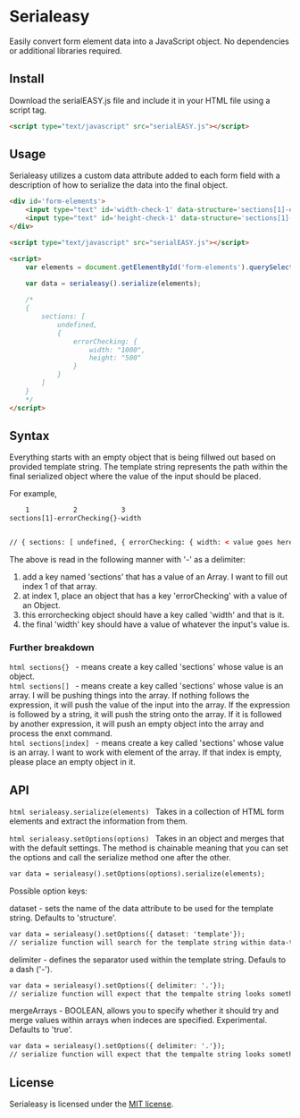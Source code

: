 # Serialeasy

Easily convert form element data into a JavaScript object. No dependencies or additional libraries required.

## Install

Download the serialEASY.js file and include it in your HTML file using a script tag.

```html
<script type="text/javascript" src="serialEASY.js"></script>
```

## Usage

Serialeasy utilizes a custom data attribute added to each form field with a description of how to serialize the data into the final object.

```html
<div id='form-elements'>
	<input type="text" id='width-check-1' data-structure='sections[1]-errorChecking{}-width' value='1000' />
	<input type="text" id='height-check-1' data-structure='sections[1]-errorChecking{}-height' value='500' />
</div>

<script type="text/javascript" src="serialEASY.js"></script>

<script>
	var elements = document.getElementById('form-elements').querySelectorAll('input');

	var data = serialeasy().serialize(elements);
	
	/*
	{
		sections: [
			undefined,
			{
				errorChecking: {
					width: "1000",
					height: "500"
				}
			}
		]
	}
	*/
</script>
```

## Syntax

Everything starts with an empty object that is being fillwed out based on provided template string. The template string represents the path within the final serialized object where the value of the input should be placed.

For example,
```html
	1			2			3
sections[1]-errorChecking{}-width


// { sections: [ undefined, { errorChecking: { width: < value goes here > } } ] }
```

The above is read in the following manner with '-' as a delimiter:
1. add a key named 'sections' that has a value of an Array. I want to fill out index 1 of that array.
2. at index 1, place an object that has a key 'errorChecking' with a value of an Object.
3. this errorchecking object should have a key called 'width' and that is it.
4. the final 'width' key should have a value of whatever the input's value is.


### Further breakdown

```html sections{} ``` - means create a key called 'sections' whose value is an object.  
```html sections[] ``` - means create a key called 'sections' whose value is an array. I will be pushing things into the array. If nothing follows the expression, it will push the value of the input into the array. If the expression is followed by a string, it will push the string onto the array. If it is followed by another expression, it will push an empty object into the array and process the enxt command.  
```html sections[index] ``` - means create a key called 'sections' whose value is an array. I want to work with <index> element of the array. If that index is empty, please place an empty object in it.  


## API

```html serialeasy.serialize(elements) ```
Takes in a collection of HTML form elements and extract the information from them.

```html serialeasy.setOptions(options) ```
Takes in an object and merges that with the default settings. The method is chainable meaning that you can set the options and call the serialize method one after the other.

```html
var data = serialeasy().setOptions(options).serialize(elements);
```

Possible option keys:

dataset - sets the name of the data attribute to be used for the template string. Defaults to 'structure'.

```html
var data = serialeasy().setOptions({ dataset: 'template'});
// serialize function will search for the template string within data-template attribute
```

delimiter - defines the separator used within the template string. Defauls to a dash ('-').

```html
var data = serialeasy().setOptions({ delimiter: '.'});
// serialize function will expect that the tempalte string looks something like this: sections[0].errorChecking{}-width
```

mergeArrays - BOOLEAN, allows you to specify whether it should try and merge values within arrays when indeces are specified. Experimental. Defaults to 'true'.

```html
var data = serialeasy().setOptions({ delimiter: '.'});
// serialize function will expect that the tempalte string looks something like this: sections[0].errorChecking{}-width
```


## License

Serialeasy is licensed under the [MIT license](https://raw.github.com/joshfire/jsonform/master/LICENSE).
